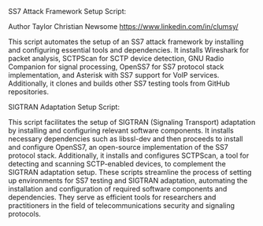 SS7 Attack Framework Setup Script: 

Author Taylor Christian Newsome https://www.linkedin.com/in/clumsy/

This script automates the setup of an SS7 attack framework by installing and configuring essential tools and dependencies.
It installs Wireshark for packet analysis, SCTPScan for SCTP device detection, GNU Radio Companion for signal processing, OpenSS7 for SS7 protocol stack implementation, and Asterisk with SS7 support for VoIP services.
Additionally, it clones and builds other SS7 testing tools from GitHub repositories.

SIGTRAN Adaptation Setup Script:

This script facilitates the setup of SIGTRAN (Signaling Transport) adaptation by installing and configuring relevant software components.
It installs necessary dependencies such as libssl-dev and then proceeds to install and configure OpenSS7, an open-source implementation of the SS7 protocol stack.
Additionally, it installs and configures SCTPScan, a tool for detecting and scanning SCTP-enabled devices, to complement the SIGTRAN adaptation setup.
These scripts streamline the process of setting up environments for SS7 testing and SIGTRAN adaptation, automating the installation and configuration of required software components and dependencies. They serve as efficient tools for researchers and practitioners in the field of telecommunications security and signaling protocols.
